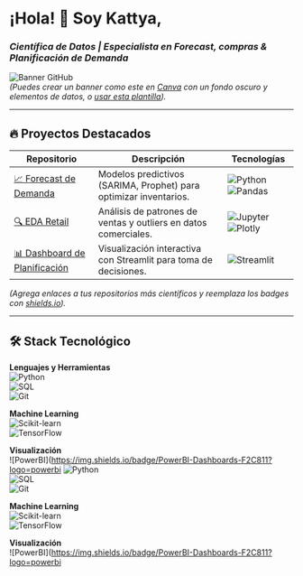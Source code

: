 # ¡Hola! 👋 Soy **Kattya**,  
### *Científica de Datos | Especialista en Forecast, compras & Planificación de Demanda*

![Banner GitHub](https://raw.githubusercontent.com/Katita31/Katita31/main/assets/github_banner.png)  
*(Puedes crear un banner como este en [Canva](https://www.canva.com/) con un fondo oscuro y elementos de datos, o [usar esta plantilla](https://www.canva.com/design/DAF8e5i6J3U/Z1xfY0I0L3Qz3Xy7XQYQ1A/edit?utm_content=DAF8e5i6J3U&utm_campaign=designshare&utm_medium=link2&utm_source=sharebutton)).*

---

## 🔥 **Proyectos Destacados**

| Repositorio | Descripción | Tecnologías |  
|-------------|-------------|-------------|  
| [📈 Forecast de Demanda](https://github.com/Katita31/demanda) | Modelos predictivos (SARIMA, Prophet) para optimizar inventarios. | ![Python](https://img.shields.io/badge/Python-3.9+-blue?logo=python) ![Pandas](https://img.shields.io/badge/Pandas-1.3+-red) |  
| [🔍 EDA Retail](https://github.com/Katita31/exploratorio) | Análisis de patrones de ventas y outliers en datos comerciales. | ![Jupyter](https://img.shields.io/badge/Jupyter-Notebook-orange?logo=jupyter) ![Plotly](https://img.shields.io/badge/Plotly-Interactive-brightgreen) |  
| [📊 Dashboard de Planificación](https://github.com/Katita31/proyecto) | Visualización interactiva con Streamlit para toma de decisiones. | ![Streamlit](https://img.shields.io/badge/Streamlit-Deployed-FF4B4B) |  

*(Agrega enlaces a tus repositorios más científicos y reemplaza los badges con [shields.io](https://shields.io/)).*

---

## 🛠 **Stack Tecnológico**  

**Lenguajes y Herramientas**  
![Python](https://img.shields.io/badge/Python-Expert-3776AB?logo=python)  
![SQL](https://img.shields.io/badge/SQL-Advanced-4479A1?logo=postgresql)  
![Git](https://img.shields.io/badge/Git-Controlled-F05032?logo=git)  

**Machine Learning**  
![Scikit-learn](https://img.shields.io/badge/Scikit--Learn-Modeling-FF9E0F)  
![TensorFlow](https://img.shields.io/badge/TensorFlow-LSTM-FF6F00)  

**Visualización**  
![PowerBI](https://img.shields.io/badge/PowerBI-Dashboards-F2C811?logo=powerbi
![Python](https://img.shields.io/badge/Python-Expert-3776AB?logo=python)  
![SQL](https://img.shields.io/badge/SQL-Advanced-4479A1?logo=postgresql)  
![Git](https://img.shields.io/badge/Git-Controlled-F05032?logo=git)  

**Machine Learning**  
![Scikit-learn](https://img.shields.io/badge/Scikit--Learn-Modeling-FF9E0F)  
![TensorFlow](https://img.shields.io/badge/TensorFlow-LSTM-FF6F00)  

**Visualización**  
![PowerBI](https://img.shields.io/badge/PowerBI-Dashboards-F2C811?logo=powerbi
